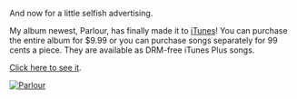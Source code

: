 And now for a little selfish advertising.

My album newest, Parlour, has finally made it to [iTunes](http://www.last.fm/affiliate_sendto.php?link=labshop&prod=2688124&pos=c63b499b3e4868e147cbd95d080a26df)! You can purchase the entire album for $9.99 or you can purchase songs separately for 99 cents a piece. They are available as DRM-free iTunes Plus songs.

[Click here to see it](http://www.last.fm/affiliate_sendto.php?link=labshop&prod=2688124&pos=c63b499b3e4868e147cbd95d080a26df).

[![Parlour](https://i0.wp.com/alexseifert.wordpress.com/wp-content/uploads/2008/02/parlour300.thumbnail.jpg)](https://i0.wp.com/alexseifert.wordpress.com/wp-content/uploads/2008/02/parlour300.jpg "Parlour")
